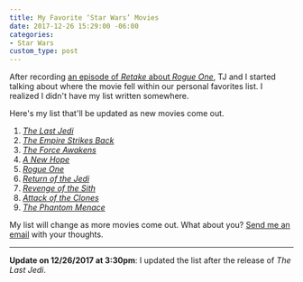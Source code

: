 ```yaml
---
title: My Favorite ‘Star Wars’ Movies
date: 2017-12-26 15:29:00 -06:00
categories:
- Star Wars
custom_type: post
---
```


After recording [an episode of *Retake* about *Rogue One*][0178-0001], TJ and I started talking about where the movie fell within our personal favorites list. I realized I didn't have my list written somewhere.

Here's my list that'll be updated as new movies come out.

1. *[The Last Jedi][0178-0007]*
2. *[The Empire Strikes Back][0178-0002]*
3. *[The Force Awakens][0178-0003]*
4. *[A New Hope][0178-0006]*
5. *[Rogue One][0178-0004]*
6. *[Return of the Jedi][4169-0001]*
7. *[Revenge of the Sith][4169-0002]*
8. *[Attack of the Clones][4169-0003]*
9. *[The Phantom Menace][4169-0004]*

My list will change as more movies come out. What about you? [Send me an email](mailto:smith@ttimsmith.com) with your thoughts.

---

**Update on 12/26/2017 at 3:30pm**: I updated the list after the release of *The Last Jedi*.

[0178-0001]: https://nightowl.fm/retake/15
[0178-0002]: https://en.wikipedia.org/wiki/The_Empire_Strikes_Back
[0178-0003]: https://en.wikipedia.org/wiki/Star_Wars:_The_Force_Awakens
[0178-0004]: https://en.wikipedia.org/wiki/Rogue_One
[0178-0005]: https://theboldreport.net/2016/12/my-brief-review-of-rogue-one/
[0178-0006]: https://en.wikipedia.org/wiki/A_New_Hope
[0178-0007]: https://en.wikipedia.org/wiki/Star_Wars:_The_Last_Jedi

[4169-0001]: https://en.wikipedia.org/wiki/Return_of_the_Jedi
[4169-0002]: https://en.wikipedia.org/wiki/Star_Wars:_Episode_III_%E2%80%93_Revenge_of_the_Sith
[4169-0003]: https://en.wikipedia.org/wiki/Star_Wars:_Episode_II_%E2%80%93_Attack_of_the_Clones
[4169-0004]: https://en.wikipedia.org/wiki/Star_Wars:_Episode_I_%E2%80%93_The_Phantom_Menace
